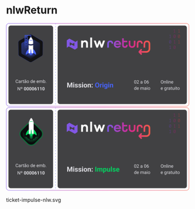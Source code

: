# nlwReturn

<img src="./arquivos/624f30e95476674e6752b98c_ticket-origin-nlw.svg" width="500">

<img src="./arquivos/ticket-impulse-nlw.svg" width="500">


ticket-impulse-nlw.svg
